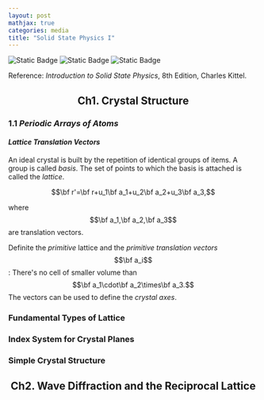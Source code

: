 ```yaml
---
layout: post
mathjax: true
categories: media
title: "Solid State Physics I"
---
```

![Static Badge](https://img.shields.io/badge/Category-Self_Learning_Notes-blue) ![Static Badge](https://img.shields.io/badge/Subject-Physics-yellow) ![Static Badge](https://img.shields.io/badge/Updating-brown)  

Reference: *Introduction to Solid State Physics*, 8th Edition, Charles Kittel.

## <center>Ch1. Crystal Structure</center>
### 1.1 *Periodic Arrays of Atoms*
#### *Lattice Translation Vectors*
An ideal crystal is built by the repetition of identical groups of items. A group is called *basis*. The set of points to which the basis is attached is called the *lattice*. 

$$\bf r'=\bf r+u_1\bf a_1+u_2\bf a_2+u_3\bf a_3,$$

where $$\bf a_1,\bf a_2,\bf a_3$$ are translation vectors. 

Definite the *primitive* lattice and the *primitive translation vectors* $$\bf a_i$$: There's no cell of smaller volume than $$\bf a_1\cdot\bf a_2\times\bf a_3.$$ The vectors can be used to define the *crystal axes*. 

### Fundamental Types of Lattice

### Index System for Crystal Planes

### Simple Crystal Structure

## <center>Ch2. Wave Diffraction and the Reciprocal Lattice</center>
